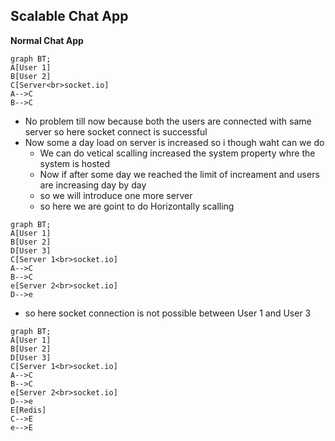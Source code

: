 ## Scalable Chat App

**Normal Chat App**

```mermaid
graph BT;
A[User 1]
B[User 2]
C[Server<br>socket.io]
A-->C
B-->C
```

- No problem till now because both the users are connected with same server so here socket connect is successful
- Now some a day load on server is increased so i though waht can we do
  - We can do vetical scalling increased the system property whre the system is hosted
  - Now if after some day we reached the limit of increament and users are increasing day by day
  - so we will introduce one more server
  - so here we are goint to do Horizontally scalling

```mermaid
graph BT;
A[User 1]
B[User 2]
D[User 3]
C[Server 1<br>socket.io]
A-->C
B-->C
e[Server 2<br>socket.io]
D-->e
```

- so here socket connection is not possible between User 1 and User 3

```mermaid
graph BT;
A[User 1]
B[User 2]
D[User 3]
C[Server 1<br>socket.io]
A-->C
B-->C
e[Server 2<br>socket.io]
D-->e
E[Redis]
C-->E
e-->E
```
